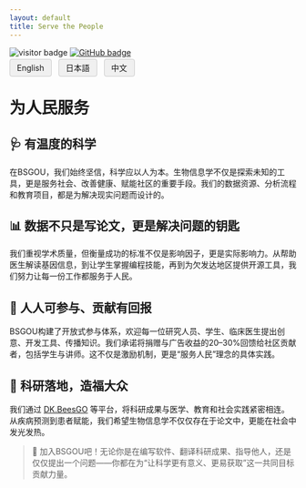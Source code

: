 ```yaml
---
layout: default
title: Serve the People
---
```


<!-- Info Row: Visitor count + GitHub profile -->
<div style="margin-top: 10px; margin-bottom: 8px;">
  <img src="https://visitor-badge.laobi.icu/badge?page_id=labonom.github.io/sources/Serve_the_People_CH.html" alt="visitor badge"/>
  <a href="https://github.com/LabOnoM">
    <img src="https://img.shields.io/badge/GitHub-Profile-black?logo=github" alt="GitHub badge"/>
  </a>
</div>

<!-- Language Switch Row -->
<div>
  <a href="/sources/Serve_the_People.html" style="padding: 6px 12px; border: 1px solid #ccc; background-color: #f0f0f0; text-decoration: none; border-radius: 4px; margin-right: 8px;">English</a>
  <a href="/sources/Serve_the_People_JP.html" style="padding: 6px 12px; border: 1px solid #ccc; background-color: #f0f0f0; text-decoration: none; border-radius: 4px; margin-right: 8px;">日本語</a>
  <a href="/sources/Serve_the_People_CH.html" style="padding: 6px 12px; border: 1px solid #ccc; background-color: #f0f0f0; text-decoration: none; border-radius: 4px;">中文</a>
</div>

# 为人民服务

## 🩺 有温度的科学

在BSGOU，我们始终坚信，科学应以人为本。生物信息学不仅是探索未知的工具，更是服务社会、改善健康、赋能社区的重要手段。我们的数据资源、分析流程和教育项目，都是为解决现实问题而设计的。

## 📊 数据不只是写论文，更是解决问题的钥匙

我们重视学术质量，但衡量成功的标准不仅是影响因子，更是实际影响力。从帮助医生解读基因信息，到让学生掌握编程技能，再到为欠发达地区提供开源工具，我们努力让每一份工作都服务于人民。

## 🤲 人人可参与、贡献有回报

BSGOU构建了开放式参与体系，欢迎每一位研究人员、学生、临床医生提出创意、开发工具、传播知识。我们承诺将捐赠与广告收益的20–30%回馈给社区贡献者，包括学生与讲师。这不仅是激励机制，更是“服务人民”理念的具体实践。

## 🐝 科研落地，造福大众

我们通过 [DK.BeesGO](https://www.bs-gou.com/DK.BeesGO/) 等平台，将科研成果与医学、教育和社会实践紧密相连。从疾病预测到患者赋能，我们希望生物信息学不仅仅存在于论文中，更能在社会中发光发热。

> 🧭 加入BSGOU吧！无论你是在编写软件、翻译科研成果、指导他人，还是仅仅提出一个问题——你都在为“让科学更有意义、更易获取”这一共同目标贡献力量。
